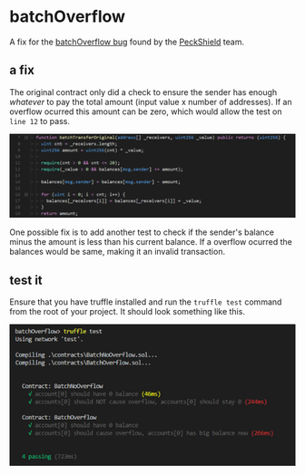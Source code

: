 # batchOverflow

A fix for the [batchOverflow bug](https://medium.com/@peckshield/alert-new-batchoverflow-bug-in-multiple-erc20-smart-contracts-cve-2018-10299-511067db6536) found by the [PeckShield](https://peckshield.com/) team.


## a fix
The original contract only did a check to ensure the sender has enough *whatever* to pay the total amount (input value x number of addresses). If an overflow ocurred this amount can be zero, which would allow the test on `line 12` to pass. 

![execute](./README/buggy.png?raw=true)

One possible fix is to add another test to check if the sender's balance minus the amount is less than his current balance. If a overflow ocurred the balances would be same, making it an invalid transaction.

## test it
Ensure that you have truffle installed and run the `truffle test` command from the root of your project. It should look something like this.

![execute](./README/test.png?raw=true)


